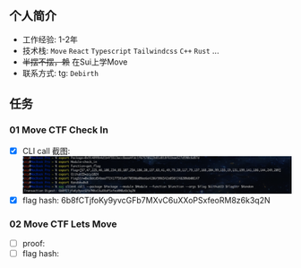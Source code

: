 ## 个人简介

- 工作经验: 1-2年
- 技术栈: `Move` `React` `Typescript` `Tailwindcss` `C++` `Rust` ...
- ~~半摆不摆，赖~~ 在Sui上学Move
- 联系方式: tg: `Debirth`

## 任务

### 01 Move CTF Check In
- [x] CLI call 截图: ![task1](./images/task1.png)
- [x] flag hash: 6b8fCTjfoKy9yvcGFb7MXvC6uXXoPSxfeoRM8z6k3q2N

### 02 Move CTF Lets Move
- [ ] proof:
- [ ] flag hash: